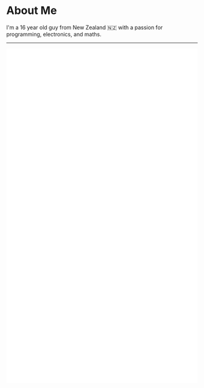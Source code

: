# About Me

I'm a 16 year old guy from New Zealand 🇳🇿 with a passion for programming, electronics, and maths.

------

<img src="/interests.svg" align="left">
<img src="/future-projects.svg" align="right">

<br>
<br>
<br>
<br>
<br>
<br>
<br>
<br>

<div align="center">
  <img src="/tools.svg">
</div>
